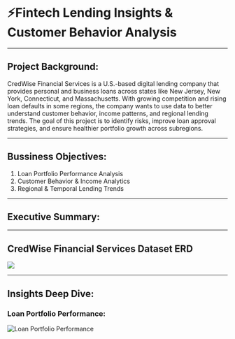 # ⚡Fintech Lending Insights & Customer Behavior Analysis

---

## Project Background:
CredWise Financial Services is a U.S.-based digital lending company that provides personal and business loans across states like New Jersey, New York, Connecticut, and Massachusetts. With growing competition and rising loan defaults in some regions, the company wants to use data to better understand customer behavior, income patterns, and regional lending trends. The goal of this project is to identify risks, improve loan approval strategies, and ensure healthier portfolio growth across subregions.

---

## Bussiness Objectives:
1. Loan Portfolio Performance Analysis
2. Customer Behavior & Income Analytics
3. Regional & Temporal Lending Trends

---

## Executive Summary:

---

## CredWise Financial Services Dataset ERD
![](https://github.com/Pranshul-cloud/Fintech-Lending-Insights-Customer-Behavior-Analysis/blob/main/Screenshot%202025-09-08%20105532.png)

---

## Insights Deep Dive:

### Loan Portfolio Performance:
![Loan Portfolio Performance](images/my_plot.png)
